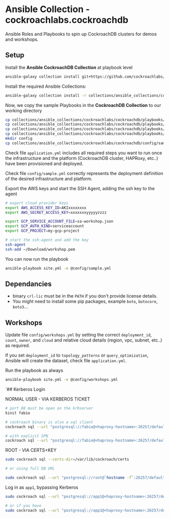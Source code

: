 # Ansible Collection - cockroachlabs.cockroachdb

Ansible Roles and Playbooks to spin up CockroachDB clusters for demos and workshops.

## Setup

Install the **Ansible CockroachDB Collection** at playbook level

```bash
ansible-galaxy collection install git+https://github.com/cockroachlabs/ansible_collection.git -p collections/
```

Install the required Ansible Collections:

```bash
ansible-galaxy collection install -r collections/ansible_collections/cockroachlabs/cockroachdb/requirements.yml 
```

Now, we copy the sample Playbooks in the **CockroachDB Collection** to our working directory

```bash
cp collections/ansible_collections/cockroachlabs/cockroachdb/playbooks/site.yml .
cp collections/ansible_collections/cockroachlabs/cockroachdb/playbooks/infrastructure.yml .
cp collections/ansible_collections/cockroachlabs/cockroachdb/playbooks/platform.yml .  
cp collections/ansible_collections/cockroachlabs/cockroachdb/playbooks/application.yml .     
mkdir config
cp collections/ansible_collections/cockroachlabs/cockroachdb/config/sample.yml config   
```

Check file `application.yml` includes all required steps you want to run once the infrastructure and the platform (CockroachDB cluster, HAPRoxy, etc..) have been provisioned and deployed.

Check file `config/sample.yml` correctly represents the deployment definition of the desired infrastructure and platform.

Export the AWS keys and start the SSH Agent, adding the ssh key to the agent

```bash
# export cloud provider keys
export AWS_ACCESS_KEY_ID=AKIxxxxxxxx
export AWS_SECRET_ACCESS_KEY=xxxxxxxyyyyyzzzz

export GCP_SERVICE_ACCOUNT_FILE=sa-workshop.json
export GCP_AUTH_KIND=serviceaccount
export GCP_PROJECT=my-gcp-project

# start the ssh-agent and add the key
ssh-agent
ssh-add ~/Download/workshop.pem
```

You can now run the playbook

```bash
ansible-playbook site.yml -e @config/sample.yml  
```

## Dependancies

- binary `crl-lic` must be in the `PATH` if you don't provide license details.
- You might need to install some pip packages, example `boto`, `botocore`, `boto3`...

## Workshops

Update file `config/workshops.yml` by setting the correct `deployment_id`, `count`, `owner`, and `cloud` and relative cloud details (region, vpc, subnet, etc..) as required.

If you set `deployment_id` to `topology_patterns` or `query_optimization`, Ansible will create the dataset, check file `application.yml`.

Run the playbook as always

```bash
ansible-playbook site.yml -e @config/workshops.yml  
```

`## Kerberos Login

NORMAL USER  - VIA KERBEROS TICKET

```bash
# port 88 must be open on the krbserver
kinit fabio

# cockroach binary is also a sql client
cockroach sql --url "postgresql://fabio@<haproxy-hostname>:26257/defaultdb?sslmode=require"

# with explicit SPN
cockroach sql --url "postgresql://fabio@<haproxy-hostname>:26257/defaultdb?sslmode=require&krbsrvname=cockroach"
```

ROOT - VIA CERTS+KEY

```bash
sudo cockroach sql --certs-dir=/var/lib/cockroach/certs

# or using full DB URL

sudo cockroach sql --url "postgresql://root@`hostname -f`:26257/defaultdb?sslmode=require&sslrootcert=/var/lib/cockroach/certs/ca.crt&sslcert=/var/lib/cockroach/certs/client.root.crt&sslkey=/var/lib/cockroach/certs/client.root.key" 
```

Log in as `app1`, bypassing Kerberos

```bash
sudo cockroach sql --url "postgresql://app1@<haproxy-hostname>:26257/defaultdb?sslmode=require&sslrootcert=/var/lib/cockroach/certs/ca.crt&sslcert=/var/lib/cockroach/certs/client.app1.crt&sslkey=/var/lib/cockroach/certs/client.app1.key"

# or if you have 
sudo cockroach sql --url "postgresql://app1@<haproxy-hostname>:26257/defaultdb?sslmode=require&sslrootcert=ca.crt&sslcert=client.app1.crt&sslkey=client.app1.key" 
```
